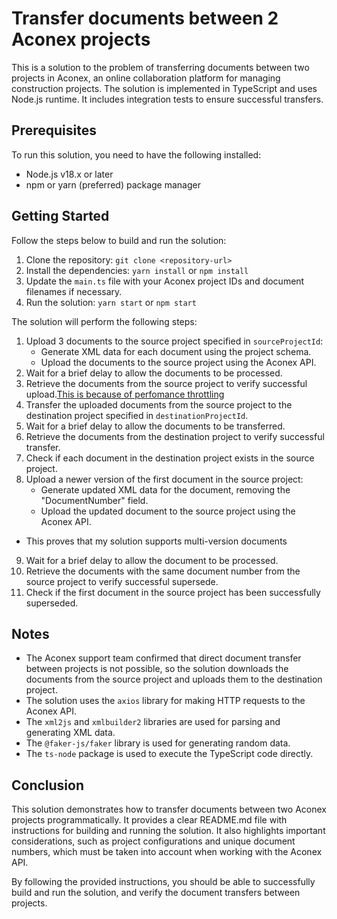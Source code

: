 # Transfer documents between 2 Aconex projects

This is a solution to the problem of transferring documents between two projects in Aconex, an online collaboration platform for managing construction projects. The solution is implemented in TypeScript and uses Node.js runtime. It includes integration tests to ensure successful transfers.

## Prerequisites

To run this solution, you need to have the following installed:

- Node.js v18.x or later
- npm or yarn (preferred) package manager

## Getting Started

Follow the steps below to build and run the solution:

1. Clone the repository: `git clone <repository-url>`
2. Install the dependencies: `yarn install` or `npm install`
3. Update the `main.ts` file with your Aconex project IDs and document filenames if necessary.
5. Run the solution: `yarn start` or `npm start`

The solution will perform the following steps:

1. Upload 3 documents to the source project specified in `sourceProjectId`:
   - Generate XML data for each document using the project schema.
   - Upload the documents to the source project using the Aconex API.
2. Wait for a brief delay to allow the documents to be processed. 
3. Retrieve the documents from the source project to verify successful upload.[This is because of perfomance throttling](https://help.aconex.com/DisplayContent/aconex-web-services-performance-throttling)
4. Transfer the uploaded documents from the source project to the destination project specified in `destinationProjectId`.
5. Wait for a brief delay to allow the documents to be transferred.
6. Retrieve the documents from the destination project to verify successful transfer.
7. Check if each document in the destination project exists in the source project.
8. Upload a newer version of the first document in the source project:
   - Generate updated XML data for the document, removing the "DocumentNumber" field.
   - Upload the updated document to the source project using the Aconex API.
- This proves that my solution supports multi-version documents
9. Wait for a brief delay to allow the document to be processed.
10. Retrieve the documents with the same document number from the source project to verify successful supersede.
11. Check if the first document in the source project has been successfully superseded.

## Notes

- The Aconex support team confirmed that direct document transfer between projects is not possible, so the solution downloads the documents from the source project and uploads them to the destination project.
- The solution uses the `axios` library for making HTTP requests to the Aconex API.
- The `xml2js` and `xmlbuilder2` libraries are used for parsing and generating XML data.
- The `@faker-js/faker` library is used for generating random data.
- The `ts-node` package is used to execute the TypeScript code directly.

## Conclusion

This solution demonstrates how to transfer documents between two Aconex projects programmatically. It provides a clear README.md file with instructions for building and running the solution. It also highlights important considerations, such as project configurations and unique document numbers, which must be taken into account when working with the Aconex API.

By following the provided instructions, you should be able to successfully build and run the solution, and verify the document transfers between projects.